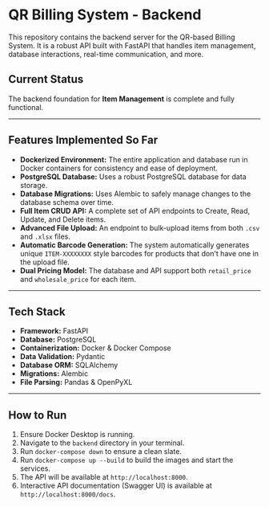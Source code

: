 # QR Billing System - Backend

This repository contains the backend server for the QR-based Billing System. It is a robust API built with FastAPI that handles item management, database interactions, real-time communication, and more.

## Current Status
The backend foundation for **Item Management** is complete and fully functional.

---

## Features Implemented So Far
- **Dockerized Environment:** The entire application and database run in Docker containers for consistency and ease of deployment.
- **PostgreSQL Database:** Uses a robust PostgreSQL database for data storage.
- **Database Migrations:** Uses Alembic to safely manage changes to the database schema over time.
- **Full Item CRUD API:** A complete set of API endpoints to Create, Read, Update, and Delete items.
- **Advanced File Upload:** An endpoint to bulk-upload items from both `.csv` and `.xlsx` files.
- **Automatic Barcode Generation:** The system automatically generates unique `ITEM-XXXXXXXX` style barcodes for products that don't have one in the upload file.
- **Dual Pricing Model:** The database and API support both `retail_price` and `wholesale_price` for each item.

---

## Tech Stack
- **Framework:** FastAPI
- **Database:** PostgreSQL
- **Containerization:** Docker & Docker Compose
- **Data Validation:** Pydantic
- **Database ORM:** SQLAlchemy
- **Migrations:** Alembic
- **File Parsing:** Pandas & OpenPyXL

---

## How to Run
1.  Ensure Docker Desktop is running.
2.  Navigate to the `backend` directory in your terminal.
3.  Run `docker-compose down` to ensure a clean slate.
4.  Run `docker-compose up --build` to build the images and start the services.
5.  The API will be available at `http://localhost:8000`.
6.  Interactive API documentation (Swagger UI) is available at `http://localhost:8000/docs`.